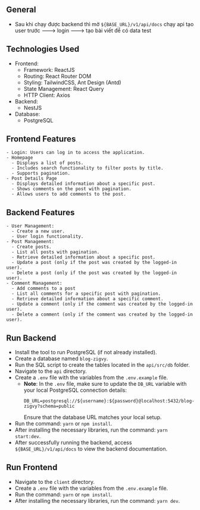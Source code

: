 ## General

- Sau khi chạy được backend thì mở `${BASE_URL}/v1/api/docs` chạy api tạo user trước ---> login ---> tạo bài viết để có data test

## Technologies Used

- Frontend:
  - Framework: ReactJS
  - Routing: React Router DOM
  - Styling: TailwindCSS, Ant Design (Antd)
  - State Management: React Query
  - HTTP Client: Axios
- Backend:
  - NestJS
- Database:
  - PostgreSQL

## Frontend Features

    - Login: Users can log in to access the application.
    - Homepage
      - Displays a list of posts.
      - Includes search functionality to filter posts by title.
      - Supports pagination.
    - Post Details Page
      - Displays detailed information about a specific post.
      - Shows comments on the post with pagination.
      - Allows users to add comments to the post.

## Backend Features

    - User Management:
      - Create a new user.
      - User login functionality.
    - Post Management:
      - Create posts.
      - List all posts with pagination.
      - Retrieve detailed information about a specific post.
      - Update a post (only if the post was created by the logged-in user).
      - Delete a post (only if the post was created by the logged-in user).
    - Comment Management:
      - Add comments to a post
      - List all comments for a specific post with pagination.
      - Retrieve detailed information about a specific comment.
      - Update a comment (only if the comment was created by the logged-in user).
      - Delete a comment (only if the comment was created by the logged-in user).

## Run Backend

- Install the tool to run PostgreSQL (if not already installed).
- Create a database named `blog-zigvy`.
- Run the SQL script to create the tables located in the `api/src/db` folder.
- Navigate to the `api` directory.
- Create a `.env` file with the variables from the `.env.example` file.
  - **Note**: In the `.env` file, make sure to update the `DB_URL` variable with your local PostgreSQL connection details:
    ```
    DB_URL=postgresql://${username}:${password}@localhost:5432/blog-zigvy?schema=public
    ```
    Ensure that the database URL matches your local setup.
- Run the command: `yarn` or `npm install`.
- After installing the necessary libraries, run the command: `yarn start:dev`.
- After successfully running the backend, access `${BASE_URL}/v1/api/docs` to view the backend documentation.

## Run Frontend

- Navigate to the `client` directory.
- Create a `.env` file with the variables from the `.env.example` file.
- Run the command: `yarn` or `npm install`.
- After installing the necessary libraries, run the command: `yarn dev`.
